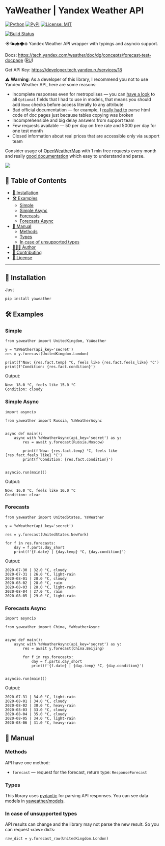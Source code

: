 # YaWeather | Yandex Weather API

[![Python](https://img.shields.io/badge/Python-3.6%20%7C%203.7%20%7C%203.8-blue.svg?longCache=true)]()
[![PyPI](https://img.shields.io/pypi/v/yaweather.svg)](https://pypi.python.org/pypi/yaweather)
[![License: MIT](https://img.shields.io/badge/License-MIT-green.svg)](https://github.com/uburuntu/yaweather/blob/master/LICENSE)

[![Build Status](https://travis-ci.org/uburuntu/yaweather.svg?branch=master)](https://travis-ci.org/uburuntu/yaweather)

☀️🌤🌧🌩❄️ Yandex Weather API wrapper with typings and asyncio support.

Docs: https://tech.yandex.com/weather/doc/dg/concepts/forecast-test-docpage ([RU](https://yandex.ru/dev/weather/doc/dg/concepts/forecast-test-docpage/))

Get API Key: https://developer.tech.yandex.ru/services/18

⚠️ **Warning**: As a developer of this library, I recommend you not to use Yandex Weather API, here are some reasons:
- Incomplete responses even for metropolises — you can [have a look](yaweather/models/forecast.py) to all `Optional` fields that I had to use in models, that means you should add `None` checks before access literally to any attribute  
- Bad official documentation — for example, I [really had to](scripts/build_models.py) parse html code of doc pages just because tables copying was broken
- Incomprehensible and big delay answers from support team
- Few requests available — 50 per day on free rate and 5000 per day for one test month
- Closed information about real prices that are accessible only via support team

Consider usage of [OpenWeatherMap](https://openweathermap.org/api) with 1 mln free requests every month and really [good documentation](https://openweathermap.org/api/one-call-api) which easy to understand and parse.

![](https://i.imgur.com/pMf2tpT.png)

## 📝 Table of Contents

- [🎒 Installation](#-installation)
- [🛠 Examples](#-examples)
  - [Simple](#simple)
  - [Simple Async](#simple-async)
  - [Forecasts](#forecasts)
  - [Forecasts Async](#forecasts-async)
- [📜 Manual](#-manual)
  - [Methods](#methods)
  - [Types](#types)
  - [In case of unsupported types](#in-case-of-unsupported-types)
- [👨🏻‍💻 Author](#-author)
- [💬 Contributing](#-contributing)
- [📝 License](#-license)


---

## 🎒 Installation
Just
```
pip install yaweather
```

## 🛠 Examples

### Simple

```python3
from yaweather import UnitedKingdom, YaWeather

y = YaWeather(api_key='secret')
res = y.forecast(UnitedKingdom.London)

print(f'Now: {res.fact.temp} °C, feels like {res.fact.feels_like} °C')
print(f'Condition: {res.fact.condition}')

```
Output:
```text
Now: 18.0 °C, feels like 15.0 °C
Condition: cloudy
```

### Simple Async

```python3
import asyncio

from yaweather import Russia, YaWeatherAsync


async def main():
    async with YaWeatherAsync(api_key='secret') as y:
        res = await y.forecast(Russia.Moscow)

        print(f'Now: {res.fact.temp} °C, feels like {res.fact.feels_like} °C')
        print(f'Condition: {res.fact.condition}')


asyncio.run(main())

```
Output:
```text
Now: 16.0 °C, feels like 16.0 °C
Condition: clear
```

### Forecasts

```python3
from yaweather import UnitedStates, YaWeather

y = YaWeather(api_key='secret')

res = y.forecast(UnitedStates.NewYork)

for f in res.forecasts:
    day = f.parts.day_short
    print(f'{f.date} | {day.temp} °C, {day.condition}')

```
Output:
```text
2020-07-30 | 32.0 °C, cloudy
2020-07-31 | 26.0 °C, light-rain
2020-08-01 | 28.0 °C, cloudy
2020-08-02 | 28.0 °C, rain
2020-08-03 | 28.0 °C, light-rain
2020-08-04 | 27.0 °C, rain
2020-08-05 | 29.0 °C, light-rain
```

### Forecasts Async

```python3
import asyncio

from yaweather import China, YaWeatherAsync


async def main():
    async with YaWeatherAsync(api_key='secret') as y:
        res = await y.forecast(China.Beijing)

        for f in res.forecasts:
            day = f.parts.day_short
            print(f'{f.date} | {day.temp} °C, {day.condition}')


asyncio.run(main())

```
Output:
```text
2020-07-31 | 34.0 °C, light-rain
2020-08-01 | 34.0 °C, cloudy
2020-08-02 | 30.0 °C, heavy-rain
2020-08-03 | 33.0 °C, cloudy
2020-08-04 | 35.0 °C, cloudy
2020-08-05 | 34.0 °C, light-rain
2020-08-06 | 31.0 °C, heavy-rain
```

## 📜 Manual

### Methods
API have one method:
* `forecast` — request for the forecast, return type: `ResponseForecast`

### Types
This library uses [pydantic](https://github.com/samuelcolvin/pydantic/) for parsing API responses.
You can see data models in [yaweather/models](yaweather/models).

### In case of unsupported types
API results can change and the library may not parse the new result. So you can request «raw» dicts: 
```python3
raw_dict = y.forecast_raw(UnitedKingdom.London)
```
